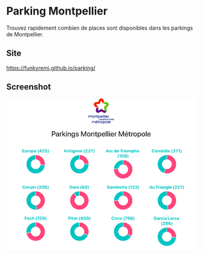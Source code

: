# Parking Montpellier

Trouvez rapidement combien de places sont disponibles dans les parkings de Montpellier.

## Site

https://funkyremi.github.io/parking/

## Screenshot

![demo](demo.png)